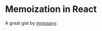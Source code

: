 # Memoization in React

A great gist by [mrousavy](https://gist.github.com/mrousavy/0de7486814c655de8a110df5cef74ddc). 